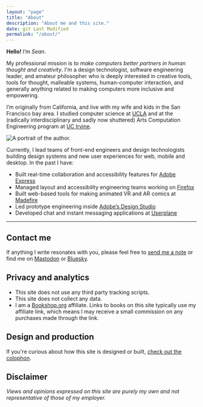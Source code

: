 ```yaml
---
layout: "page"
title: "About"
description: "About me and this site."
date: git Last Modified
permalink: "/about/"
---
```


**Hello!** I’m _Sean_.

My professional mission is to _make computers better partners in human thought and creativity_. I'm a design technologist, software engineering leader, and amateur philosopher who is deeply interested in creative tools, tools for thought, malleable systems, human-computer interaction, and generally anything related to making computers more inclusive and empowering.

I’m originally from California, and live with my wife and kids in the San Francisco bay area. I studied computer science at [UCLA](https://www.ucla.edu) and at the (radically interdisciplinary and sadly now shuttered) Arts Computation Engineering program at [UC Irvine](https://www.uci.edu). 

![A portrait of the author.](/assets/images/sean_voisen_wide.webp
"A portrait of the author.")

Currently, I lead teams of front-end engineers and design technologists building design systems and new user experiences for web, mobile and desktop. In the past I have:

- Built real-time collaboration and accessibility features for [Adobe Express](https://express.adobe.com)
- Managed layout and accessibility engineering teams working on [Firefox](https://mozilla.org)
- Built web-based tools for making animated VR and AR comics at [Madefire](https://techcrunch.com/2022/04/29/madefire-shuts-down/)
- Led prototype engineering inside [Adobe’s Design Studio](https://adobe.design)
- Developed chat and instant messaging applications at [Userplane](https://en.wikipedia.org/wiki/Userplane)

---

## Contact me

If anything I write resonates with you, please feel free to <a href="#" class="eml-protected">send me a note</a> or find me on [Mastodon](https://front-end.social/@svoisen) or [Bluesky](https://bsky.app/profile/seanvoisen.com).

## Privacy and analytics

- This site does not use any third party tracking scripts. 
- This site does not collect any data. 
- I am a [Bookshop.org](https://bookshop.org) affiliate. Links to books on this site typically use my affiliate link, which means I may receive a small commission on any purchases made through the link.

## Design and production 

If you're curious about how this site is designed or built, [check out the colophon](/colophon/).

## Disclaimer

_Views and opinions expressed on this site are purely my own and not representative of those of my employer._

<script>
    function decode(encodedString) {
        var email = ''; 
        var keyInHex = encodedString.substr(0, 2);
        var key = parseInt(keyInHex, 16);
        for (var n = 2; n < encodedString.length; n += 2) {
            var charInHex = encodedString.substr(n, 2)
            var char = parseInt(charInHex, 16);
            var output = char ^ key;
            email += String.fromCharCode(output);
        }

        return email;
    }

    window.addEventListener('DOMContentLoaded', function() {
        const allElements = document.getElementsByClassName('eml-protected');
        const eml = decode('582b3d3936182b3d39362e37312b3d36763b3735');
        for (let i = 0; i < allElements.length; i++) {
            allElements[i].href = 'mailto:' + eml;
        }
    });
</script>

